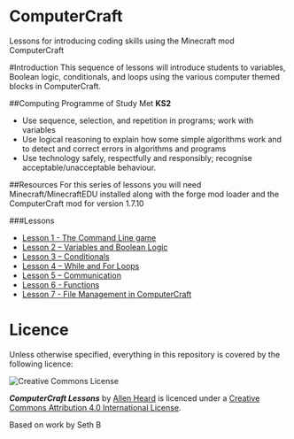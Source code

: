 # ComputerCraft
Lessons for introducing coding skills using the Minecraft mod ComputerCraft

#Introduction
This sequence of lessons will introduce students to variables, Boolean logic, conditionals, and loops using the various computer themed blocks in ComputerCraft.

##Computing Programme of Study Met 
**KS2**
 - Use sequence, selection, and repetition in programs; work with variables 
 - Use logical reasoning to explain how some simple algorithms work and to detect and correct errors in algorithms and programs
 - Use technology safely, respectfully and responsibly; recognise acceptable/unacceptable behaviour.

##Resources
For this series of lessons you will need Minecraft/MinecraftEDU installed along with the forge mod loader and the ComputerCraft mod for version 1.7.10

###Lessons
 - [Lesson 1 - The Command Line game]()
 - [Lesson 2 – Variables and Boolean Logic]()
 - [Lesson 3 – Conditionals]()
 - [Lesson 4 – While and For Loops]()
 - [Lesson 5 – Communication]()
 - [Lesson 6 - Functions]()
 - [Lesson 7 - File Management in ComputerCraft]()

# Licence

Unless otherwise specified, everything in this repository is covered by the following licence:

![Creative Commons License](http://i.creativecommons.org/l/by-sa/4.0/88x31.png)

***ComputerCraft Lessons*** by [Allen Heard](http://www.mrheard.co.uk) is licenced under a [Creative Commons Attribution 4.0 International License](http://creativecommons.org/licenses/by-sa/4.0/).

Based on work by Seth B
